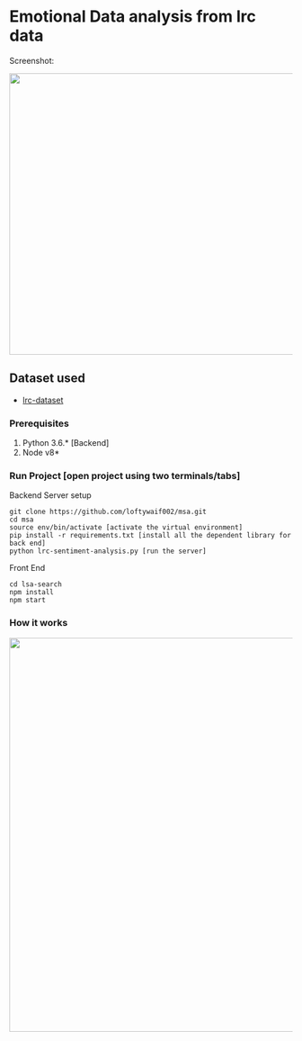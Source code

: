 # Emotional Data analysis from lrc data

Screenshot: <br />

<img src="https://cdn.pbrd.co/images/HS5oZd9.png" width=700 height=500>

## Dataset used

* [lrc-dataset](https://docs.google.com/spreadsheets/d/1qZ4DzdDQO8WjM5irCyhTuZ3RtoRQa80jJXQ_9WqpTfE/edit#gid=0)

### Prerequisites

1. Python 3.6.* [Backend]
2. Node v8* 


### Run Project [open project using two terminals/tabs]

Backend Server setup
```
git clone https://github.com/loftywaif002/msa.git
cd msa
source env/bin/activate [activate the virtual environment]
pip install -r requirements.txt [install all the dependent library for back end]
python lrc-sentiment-analysis.py [run the server]
```

Front End

```
cd lsa-search
npm install
npm start
```

### How it works

<img src="https://cdn.pbrd.co/images/HS5wzR0.png" width=800 height=700>
